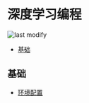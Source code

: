 深度学习编程
===
<!--START_SECTION:badge-->

![last modify](https://img.shields.io/static/v1?label=last%20modify&message=2022-10-13%2001:56:19&color=yellowgreen&style=flat-square)

<!--END_SECTION:badge-->

- [基础](#基础)

## 基础
- [环境配置](./深度学习环境配置.md)